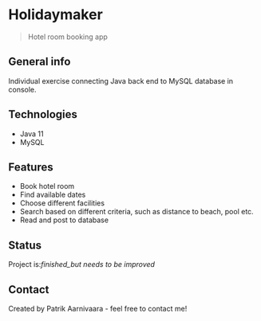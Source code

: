 # Holidaymaker
> Hotel room booking app

## General info
Individual exercise connecting Java back end to MySQL database in console. 

## Technologies
* Java 11
* MySQL

## Features
* Book hotel room
* Find available dates
* Choose different facilities
* Search based on different criteria, such as distance to beach, pool etc.
* Read and post to database

## Status
Project is:_finished_but needs to be improved_

## Contact
Created by Patrik Aarnivaara - feel free to contact me!
